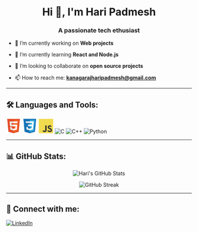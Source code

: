 <h1 align="center">Hi 👋, I'm Hari Padmesh</h1>
<h3 align="center">A passionate tech ethusiast</h3>

- 🔭 I’m currently working on **Web projects**

- 🌱 I’m currently learning **React and Node.js**

- 👯 I’m looking to collaborate on **open source projects**

- 📫 How to reach me: **kanagarajharipadmesh@gmail.com**

---

## 🛠️ Languages and Tools:

<p align="left">
  <img src="https://raw.githubusercontent.com/devicons/devicon/master/icons/html5/html5-original.svg" alt="HTML5" width="40" height="40"/> 
  <img src="https://raw.githubusercontent.com/devicons/devicon/master/icons/css3/css3-original.svg" alt="CSS3" width="40" height="40"/>
  <img src="https://raw.githubusercontent.com/devicons/devicon/master/icons/javascript/javascript-original.svg" alt="JavaScript" width="40" height="40"/>
  <img src="https://raw.githubusercontent.com/devicons/devicon/master/icons/react/c-original.svg" alt="C" width="40" height="40"/>
  <img src="https://raw.githubusercontent.com/devicons/devicon/master/icons/nodejs/c++-original.svg" alt="C++" width="40" height="40"/>
  <img src="https://raw.githubusercontent.com/devicons/devicon/master/icons/react/python-original.svg" alt="Python" width="40" height="40"/>
</p>

---

## 📊 GitHub Stats:

<p align="center">
  <img src="https://github-readme-stats.vercel.app/api?username=Hari-Padmesh&show_icons=true&theme=radical" alt="Hari's GitHub Stats"/>
</p>

<p align="center">
  <img src="https://github-readme-streak-stats.herokuapp.com/?user=Hari-Padmesh&theme=radical" alt="GitHub Streak"/>
</p>

---

## 🔗 Connect with me:

[![LinkedIn](https://img.shields.io/badge/LinkedIn-blue?style=for-the-badge&logo=linkedin)]([https://linkedin.com/in/your-profile](https://www.linkedin.com/in/hari-padmesh-k-52188631a/overlay/about-this-profile/?lipi=urn%3Ali%3Apage%3Ad_flagship3_profile_view_base%3BuxBrAClsQvaQZdtJqM1AEg%3D%3D))




<!---
Hari-Padmesh/Hari-Padmesh is a ✨ special ✨ repository because its `README.md` (this file) appears on your GitHub profile.
You can click the Preview link to take a look at your changes.
--->
